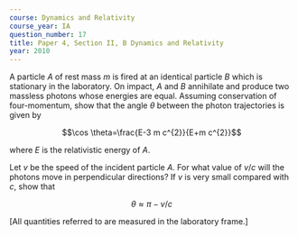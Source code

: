 ```yaml
---
course: Dynamics and Relativity
course_year: IA
question_number: 17
title: Paper 4, Section II, B Dynamics and Relativity
year: 2010
---
```




A particle $A$ of rest mass $m$ is fired at an identical particle $B$ which is stationary in the laboratory. On impact, $A$ and $B$ annihilate and produce two massless photons whose energies are equal. Assuming conservation of four-momentum, show that the angle $\theta$ between the photon trajectories is given by

$$\cos \theta=\frac{E-3 m c^{2}}{E+m c^{2}}$$

where $E$ is the relativistic energy of $A$.

Let $v$ be the speed of the incident particle $A$. For what value of $v / c$ will the photons move in perpendicular directions? If $v$ is very small compared with $c$, show that

$$\theta \approx \pi-v / c$$

[All quantities referred to are measured in the laboratory frame.]